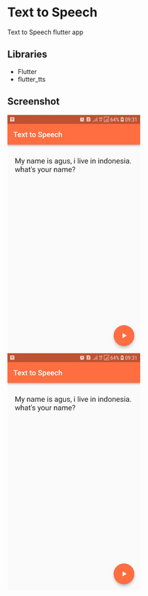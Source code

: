 # Text to Speech

Text to Speech flutter app

## Libraries
* Flutter
* flutter_tts

## Screenshot

<img src="pic1.jpeg" width="300">
<br>
<img src="pic1.jpeg" width="300">